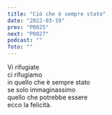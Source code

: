 ```yaml
---
title: "Ciò che è sempre stato"
date: "2022-03-19"
prev: "P0025"
next: "P0027"
podcast: ""
foto: ""
---
```


Vi rifugiate  
ci rifugiamo  
in quello che è sempre stato  
se solo immaginassimo  
quello che potrebbe essere  
ecco la felicità.
